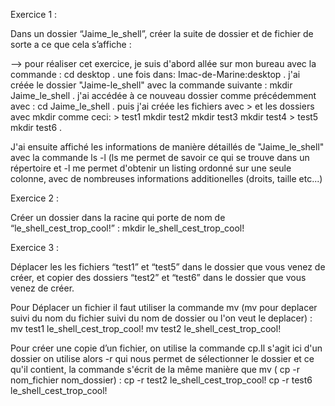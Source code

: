 Exercice 1 : 

Dans un dossier “Jaime_le_shell”, créer la suite de dossier et de fichier de sorte a ce que cela s’affiche : 

-->
pour réaliser cet exercice,  je suis d'abord allée sur mon bureau avec la commande : cd desktop .
une fois dans: Imac-de-Marine:desktop .
j'ai créée le dossier "Jaime-le_shell" avec la commande suivante : mkdir Jaime_le_shell .
j'ai accédée à ce nouveau dossier comme précédemment avec : cd Jaime_le_shell .
puis j'ai créée les fichiers avec > et les dossiers avec mkdir comme ceci: > test1
                                                                           mkdir test2
                                                                           mkdir test3
                                                                           mkdir test4
                                                                           > test5
                                                                           mkdir test6 .
                                                                           
J'ai ensuite affiché les informations de manière détaillés de "Jaime_le_shell" avec la commande ls -l (ls me permet de savoir ce qui se trouve dans un répertoire et -l me permet d'obtenir un listing ordonné sur une seule colonne, avec de nombreuses informations additionelles (droits, taille etc...) 

Exercice 2 :

Créer un dossier dans la racine qui porte de nom de “le_shell_cest_trop_cool!” :
                                                                                  mkdir le_shell_cest_trop_cool!
                                                                                  
Exercice 3 :

Déplacer les les fichiers “test1” et “test5” dans le dossier que vous venez de créer, et copier des dossiers “test2” et “test6” dans le dossier que vous venez de créer.

Pour Déplacer un fichier il faut utiliser la commande mv (mv pour deplacer suivi du nom du fichier suivi du nom de dossier ou l'on veut le deplacer) : 
                                                           mv test1 le_shell_cest_trop_cool!
                                                           mv test2 le_shell_cest_trop_cool!

Pour créer une copie d’un fichier, on utilise la commande cp.Il s'agit ici d'un dossier on utilise alors -r qui nous permet de sélectionner le dossier et ce qu'il contient, la commande s'écrit de la même manière que mv ( cp -r nom_fichier nom_dossier) :
                                                           cp -r test2 le_shell_cest_trop_cool!
                                                           cp -r test6 le_shell_cest_trop_cool!
